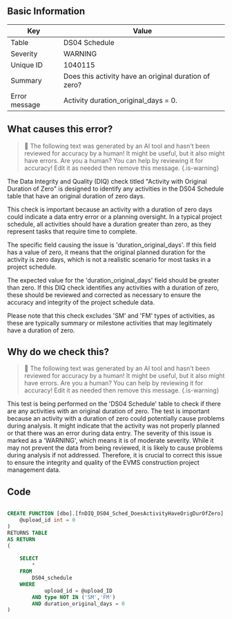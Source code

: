## Basic Information
| Key         | Value          |
|-------------|----------------|
| Table       | DS04 Schedule |
| Severity    | WARNING |
| Unique ID   | 1040115   |
| Summary     | Does this activity have an original duration of zero? |
| Error message | Activity duration_original_days = 0. |

## What causes this error?

> :robot: The following text was generated by an AI tool and hasn't been reviewed for accuracy by a human! It might be useful, but it also might have errors. Are you a human? You can help by reviewing it for accuracy! Edit it as needed then remove this message.
{.is-warning}

The Data Integrity and Quality (DIQ) check titled "Activity with Original Duration of Zero" is designed to identify any activities in the DS04 Schedule table that have an original duration of zero days. 

This check is important because an activity with a duration of zero days could indicate a data entry error or a planning oversight. In a typical project schedule, all activities should have a duration greater than zero, as they represent tasks that require time to complete.

The specific field causing the issue is 'duration_original_days'. If this field has a value of zero, it means that the original planned duration for the activity is zero days, which is not a realistic scenario for most tasks in a project schedule.

The expected value for the 'duration_original_days' field should be greater than zero. If this DIQ check identifies any activities with a duration of zero, these should be reviewed and corrected as necessary to ensure the accuracy and integrity of the project schedule data. 

Please note that this check excludes 'SM' and 'FM' types of activities, as these are typically summary or milestone activities that may legitimately have a duration of zero.
## Why do we check this?

> :robot: The following text was generated by an AI tool and hasn't been reviewed for accuracy by a human! It might be useful, but it also might have errors. Are you a human? You can help by reviewing it for accuracy! Edit it as needed then remove this message.
{.is-warning}

This test is being performed on the 'DS04 Schedule' table to check if there are any activities with an original duration of zero. The test is important because an activity with a duration of zero could potentially cause problems during analysis. It might indicate that the activity was not properly planned or that there was an error during data entry. The severity of this issue is marked as a 'WARNING', which means it is of moderate severity. While it may not prevent the data from being reviewed, it is likely to cause problems during analysis if not addressed. Therefore, it is crucial to correct this issue to ensure the integrity and quality of the EVMS construction project management data.
## Code

```sql

CREATE FUNCTION [dbo].[fnDIQ_DS04_Sched_DoesActivityHaveOrigDurOfZero] (
	@upload_id int = 0
)
RETURNS TABLE
AS RETURN
(
	
	SELECT
		*
	FROM
		DS04_schedule
	WHERE
			upload_id = @upload_ID
		AND type NOT IN ('SM','FM')
		AND duration_original_days = 0
)
```

